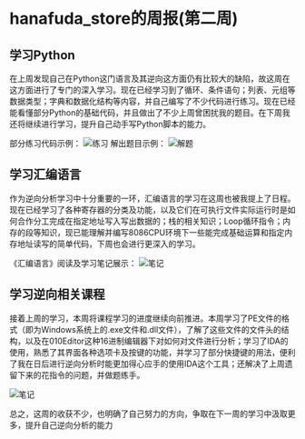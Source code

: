 # hanafuda_store的周报(第二周)
## 学习Python
在上周发现自己在Python这门语言及其逆向这方面仍有比较大的缺陷，故这周在这方面进行了专门的深入学习。现在已经学习到了循环、条件语句；列表、元组等数据类型；字典和数据化结构等内容，并自己编写了不少代码进行练习。现在已经能看懂部分Python的基础代码，并且做出了不少上周曾困扰我的题目。在下周我还将继续进行学习，提升自己动手写Python脚本的能力。

部分练习代码示例：
![练习](https://m.qpic.cn/psc?/V52mtLJJ3HJION2p4keN1yJtcH3fCpcu/LiySpxowE0yeWXwBdXN*STpiQopWEev7bVihMLUPf6f8uGJ2E1Hh9tFIjrwI6nZx10ZAbPvBNufWDkeZlhDrh35jxo*C7Ziq3JFTYodsaFg!/b&bo=DQRPBQAAAAADJ0E!&rf=viewer_4)
解出题目示例：
![解题](https://a1.qpic.cn/psc?/V52mtLJJ3HJION2p4keN1yJtcH3fCpcu/LiySpxowE0yeWXwBdXN*SRjP01XHhp.RJeU1Xb*KIMewFKGw4NBZvQ4KWEeONGMjFpxt5fMqvrVk9Peh2Q9t6xF5qsP3cXH*6EnXW3uykYM!/b&ek=1&kp=1&pt=0&bo=*gM1BQAAAAADJ88!&tl=1&vuin=934483106&tm=1730026800&dis_t=1730029287&dis_k=c64bb7d0840188b35a52610599303e13&sce=60-2-2&rf=viewer_4)

## 学习汇编语言
作为逆向分析学习中十分重要的一环，汇编语言的学习在这周也被我提上了日程。现在已经学习了各种寄存器的分类及功能，以及它们在可执行文件实际运行时是如何合作分工完成在指定地址写入写出数据的；栈的相关知识；Loop循环指令；内存的段等知识，现已能理解并编写8086CPU环境下一些能完成基础运算和指定内存地址读写的简单代码，下周也会进行更深入的学习。

《汇编语言》阅读及学习笔记展示：
![笔记](https://a1.qpic.cn/psc?/V52mtLJJ3HJION2p4keN1yJtcH3fCpcu/LiySpxowE0yeWXwBdXN*SX2NSGR*qjjUyM26*q7dAQm9YqPbhVi7wzl9a.o0kd4HhZUAaiRoQ9KHI.JOpgsR7xmA1SbgvW3DL3NXDE1vjnY!/b&ek=1&kp=1&pt=0&bo=6APuAtALwA8HFyU!&tl=3&vuin=934483106&tm=1730026800&dis_t=1730030201&dis_k=16bcc22a7769ad5889fb98e17f4539ed&sce=60-2-2&rf=viewer_4)

## 学习逆向相关课程
接着上周的学习，本周将课程学习的进度继续向前推进。本周学习了PE文件的格式（即为Windows系统上的.exe文件和.dll文件），了解了这些文件的文件头的结构，以及在010Editor这种16进制编辑器下对如何对文件进行分析；学习了IDA的使用，熟悉了其界面各种选项卡及按键的功能，并学习了部分快捷键的用法，便利了我在日后进行逆向分析时能更加得心应手的使用IDA这个工具；还解决了上周遗留下来的花指令的问题，并做题练手。

![笔记](https://a1.qpic.cn/psc?/V52mtLJJ3HJION2p4keN1yJtcH3fCpcu/LiySpxowE0yeWXwBdXN*Sb4pasMT5AuoTbiwLD23fy0e5AR6s0rSbDlIS2uHgzvi75wCjccD8m.L2rIVSgyj4oWeSb4Y1Q1rcqmiXY4jI1A!/b&ek=1&kp=1&pt=0&bo=QAb.CGgGOAkHN*k!&tl=3&vuin=934483106&tm=1730030400&dis_t=1730031098&dis_k=ec15872b2379e799cfae13fcccf2fe05&sce=60-2-2&rf=viewer_4)

总之，这周的收获不少，也明确了自己努力的方向，争取在下一周的学习中汲取更多，提升自己逆向分析的能力